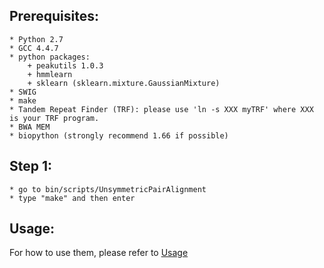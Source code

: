 
## Prerequisites:
	* Python 2.7
	* GCC 4.4.7
	* python packages:
		+ peakutils 1.0.3
		+ hmmlearn
		+ sklearn (sklearn.mixture.GaussianMixture)
	* SWIG
	* make
	* Tandem Repeat Finder (TRF): please use 'ln -s XXX myTRF' where XXX is your TRF program.
	* BWA MEM
	* biopython (strongly recommend 1.66 if possible)

## Step 1:
	* go to bin/scripts/UnsymmetricPairAlignment
	* type "make" and then enter

## Usage:
 For how to use them, please refer to [Usage](https://github.com/WGLab/RepeatHMM/blob/master/docs/Usage.md)

